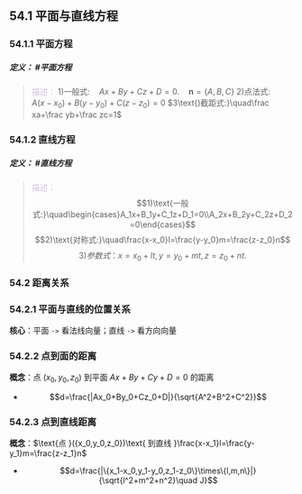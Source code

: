 ## 54.1 平面与直线方程
### 54.1.1 平面方程
##### **定义**： #平面方程
> <font color="#ccc1d9">描述：</font>
> $1\text{)一般式:}\quad Ax+By+Cz+D=0.\quad\mathbf{n}=\{A,B,C\}$
> $2\text{)点法式:}\quad A(x-x_0)+B(y-y_0)+C(z-z_0)=0$
> $3\text{)截距式:}\quad\frac xa+\frac yb+\frac zc=1$

### 54.1.2 直线方程
##### **定义**： #直线方程
> <font color="#ccc1d9">描述：</font>
> $$1)\text{一般式:}\quad\begin{cases}A_1x+B_1y+C_1z+D_1=0\\A_2x+B_2y+C_2z+D_2=0\end{cases}$$
> $$2)\text{对称式:}\quad\frac{x-x_0}l=\frac{y-y_0}m=\frac{z-z_0}n$$
> $$3)参数式：x=x_0+lt,y=y_0+mt,z=z_0+nt.$$

### 54.2 距离关系
### 54.2.1 平面与直线的位置关系
**核心**：平面 `->` 看法线向量；直线 `->` 看方向向量

### 54.2.2 点到面的距离
**概念**：点 $(x_0,y_0,z_0)$ 到平面 $Ax+By+Cy+D=0$ 的距离
+ $$d=\frac{|Ax_0+By_0+Cz_0+D|}{\sqrt{A^2+B^2+C^2}}$$

### 54.2.3 点到直线距离 
**概念**：$\text{点 }({x_0,y_0,z_0})\text{ 到直线 }\frac{x-x_1}l=\frac{y-y_1}m=\frac{z-z_1}n$
+ $$d=\frac{|\{x_1-x_0,y_1-y_0,z_1-z_0\}\times\{l,m,n\}|}{\sqrt{l^2+m^2+n^2}\quad J}$$


 

